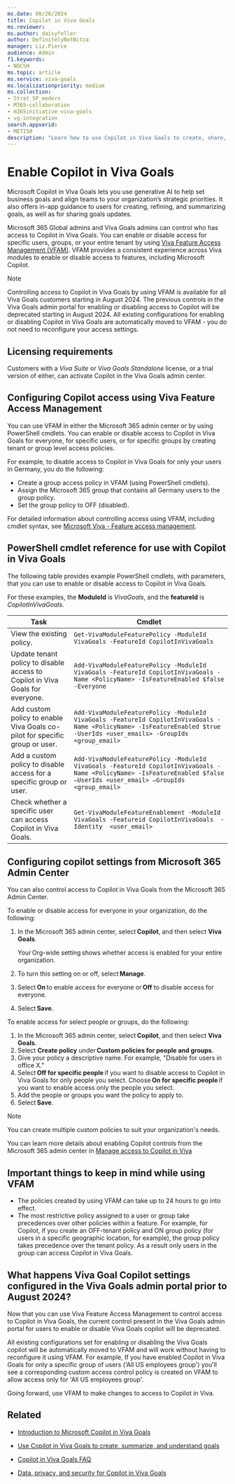 ```yaml
---
ms.date: 08/28/2024
title: Copilot in Viva Goals
ms.reviewer: 
ms.author: daisyfeller
author: DefinitelyNotNitza
manager: Liz.Pierce
audience: Admin
f1.keywords:
- NOCSH
ms.topic: article
ms.service: viva-goals
ms.localizationpriority: medium
ms.collection:  
- Strat_SP_modern
- M365-collaboration
- m365initiative-viva-goals
- vg-integration  
search.appverid:
- MET150
description: "Learn how to use Copilot in Viva Goals to create, share, manage, and summarize organizational goals."
---
```


# Enable Copilot in Viva Goals

Microsoft Copilot in Viva Goals lets you use generative AI to help set business goals and align teams to your organization’s strategic priorities. It also offers in-app guidance to users for creating, refining, and summarizing goals, as well as for sharing goals updates.

Microsoft 365 Global admins and Viva Goals admins can control who has access to Copilot in Viva Goals. You can enable or disable access for specific users, groups, or your entire tenant by using [Viva Feature Access Management (VFAM)](..\feature-access-management.md). VFAM provides a consistent experience across Viva modules to enable or disable access to features, including Microsoft Copilot.  

>[!NOTE]
> Controlling access to Copilot in Viva Goals by using VFAM is available for all Viva Goals customers starting in August 2024. The previous controls in the Viva Goals admin portal for enabling or disabling access to Copilot will be deprecated starting in August 2024. All existing configurations for enabling or disabling Copilot in Viva Goals are automatically moved to VFAM - you do not need to reconfigure your access settings. 


## Licensing requirements

Customers with a *Viva Suite* or *Viva Goals Standalone* license, or a trial version of either, can activate Copilot in the Viva Goals admin center.

## Configuring Copilot access using Viva Feature Access Management 
You can use VFAM in either the Microsoft 365 admin center or by using PowerShell cmdlets. You can enable or disable access to Copilot in Viva Goals for everyone, for specific users, or for specific groups by creating tenant or group level access policies.  

For example, to disable access to Copilot in Viva Goals for only your users in Germany, you do the following: 
- Create a group access policy in VFAM (using PowerShell cmdlets).
- Assign the Microsoft 365 group that contains all Germany users to the group policy.
- Set the group policy to OFF (disabled).

For detailed information about controlling access using VFAM, including cmdlet syntax, see [Microsoft Viva - Feature access management](../feature-access-management.md).

## PowerShell cmdlet reference for use with Copilot in Viva Goals 

The following table provides example PowerShell cmdlets, with parameters, that you can use to enable or disable access to Copilot in Viva Goals.

For these examples, the **ModuleId** is *VivaGoals*, and the **featureId** is *CopilotInVivaGoals*.


|Task|Cmdlet|
|-|-|
|View the existing policy.|`Get-VivaModuleFeaturePolicy -ModuleId VivaGoals -FeatureId CopilotInVivaGoals`|
|Update tenant policy to disable access to Copilot in Viva Goals for everyone.|`Add-VivaModuleFeaturePolicy -ModuleId VivaGoals -FeatureId CopilotInVivaGoals -Name <PolicyName> -IsFeatureEnabled $false -Everyone`|
|Add custom policy to enable Viva Goals co-pilot for specific group or user.|`Add-VivaModuleFeaturePolicy -ModuleId VivaGoals -FeatureId CopilotInVivaGoals -Name <PolicyName> -IsFeatureEnabled $true -UserIds <user_emails> -GroupIds <group_email>`|
|Add a custom policy to disable access for a specific group or user.|`Add-VivaModuleFeaturePolicy -ModuleId VivaGoals -FeatureId CopilotInVivaGoals -Name <PolicyName> -IsFeatureEnabled $false –UserIds <user_email> –GroupIds <group_email>`|
|Check whether a specific user can access Copilot in Viva Goals.|`Get-VivaModuleFeatureEnablement -ModuleId VivaGoals -Featureid CopilotInVivaGoals  -Identity  <user_email>`|

 
## Configuring copilot settings from Microsoft 365 Admin Center  

You can also control access to Copilot in Viva Goals from the Microsoft 365 Admin Center.  

To enable or disable access for everyone in your organization, do the following:
1. In the Microsoft 365 admin center, select **Copilot**, and then select **Viva Goals**. 

   Your Org-wide setting shows whether access is enabled for your entire organization. 
2. To turn this setting on or off, select **Manage**. 
3. Select **On** to enable access for everyone or **Off** to disable access for everyone. 
4. Select **Save**. 

To enable access for select people or groups, do the following: 

1. In the Microsoft 365 admin center, select **Copilot**, and then select **Viva Goals**. 
2. Select **Create policy** under **Custom policies for people and groups**. 
3. Give your policy a descriptive name. For example, "Disable for users in office X." 
4. Select **Off for specific people** if you want to disable access to Copilot in Viva Goals for only people you select. Choose **On for specific people** if you want to enable access only the people you select. 
5. Add the people or groups you want the policy to apply to. 
6. Select **Save**. 

> [!NOTE]
> You can create multiple custom policies to suit your organization's needs. 

You can learn more details about enabling Copilot controls from the Microsoft 365 admin center in [Manage access to Copilot in Viva](../copilot/copilot-access-management.md)


## Important things to keep in mind while using VFAM   

- The policies created by using VFAM can take up to 24 hours to go into effect. 
- The most restrictive policy assigned to a user or group take precedences over other policies within a feature. For example, for Copilot, if you create an OFF-tenant policy and ON group policy (for users in a specific geographic location, for example), the group policy takes precedence over the tenant policy. As a result only users in the group can access Copilot in Viva Goals.

## What happens Viva Goal Copilot settings configured in the Viva Goals admin portal prior to August 2024? 

Now that you can use Viva Feature Access Management to control access to Copilot in Viva Goals, the current control present in the Viva Goals admin portal for users to enable or disable Viva Goals copilot will be deprecated.

All existing configurations set for enabling or disabling the Viva Goals copilot will be automatically moved to VFAM and will work without having to reconfigure it using VFAM. For example, If you have enabled Copilot in Viva Goals for only a specific group of users ('All US employees group') you'll see a corresponding custom access control policy is created on VFAM to allow access only for 'All US employees group'.

Going forward, use VFAM to make changes to access to Copilot in Viva.


## Related

- [Introduction to Microsoft Copilot in Viva Goals](https://support.microsoft.com/en-us/topic/introduction-to-microsoft-copilot-in-viva-goals-a1c1a5f1-9135-495b-969a-6a6172305ecc)

- [Use Copilot in Viva Goals to create, summarize, and understand goals](https://support.microsoft.com/en-us/topic/use-copilot-in-viva-goals-to-create-summarize-and-understand-goals-11bf3612-669c-49b1-99f4-93b942ba5099)

- [Copilot in Viva Goals FAQ](https://support.microsoft.com/en-us/topic/copilot-in-viva-goals-faq-31e9fbac-6214-4052-958f-9e766fd8b0e3)

- [Data, privacy, and security for Copilot in Viva Goals](vg-privacy-and-security.md#copilot-in-viva-goals)
